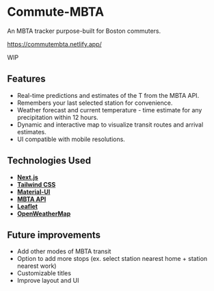 # Commute-MBTA



An MBTA tracker purpose-built for Boston commuters.

https://commutembta.netlify.app/

WIP

## Features
- Real-time predictions and estimates of the T from the MBTA API.
- Remembers your last selected station for convenience.  
- Weather forecast and current temperature - time estimate for any precipitation within 12 hours.
- Dynamic and interactive map to visualize transit routes and arrival estimates.
- UI compatible with mobile resolutions.

## Technologies Used
- [**Next.js**](https://nextjs.org/)
- [**Tailwind CSS**](https://tailwindcss.com/)
- [**Material-UI**](https://mui.com/)
- [**MBTA API**](https://api-v3.mbta.com/)
- [**Leaflet**](https://leafletjs.com/)
- [**OpenWeatherMap**](https://openweathermap.org/)

## Future improvements
- Add other modes of MBTA transit
- Option to add more stops (ex. select station nearest home + station nearest work)
- Customizable titles
- Improve layout and UI
